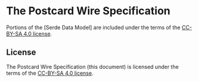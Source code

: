 # The Postcard Wire Specification

Portions of the [Serde Data Model] are included under the terms of the [CC-BY-SA 4.0 license].

## License

The Postcard Wire Specification (this document) is licensed under the terms of the [CC-BY-SA 4.0 license].

[CC-BY-SA 4.0 license]: ./LICENSE-CC-BY-SA
